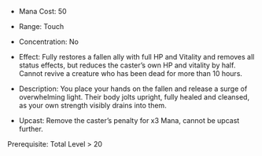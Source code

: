 - Mana Cost: 50
    
- Range: Touch
    
- Concentration: No
    
- Effect: Fully restores a fallen ally with full HP and Vitality and removes all status effects, but reduces the caster’s own HP and vitality by half. Cannot revive a creature who has been dead for more than 10 hours.
    
- Description: You place your hands on the fallen and release a surge of overwhelming light. Their body jolts upright, fully healed and cleansed, as your own strength visibly drains into them.
    
- Upcast: Remove the caster’s penalty for x3 Mana, cannot be upcast further.
    

Prerequisite: Total Level > 20
